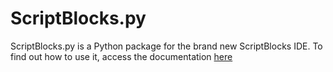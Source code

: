 # ScriptBlocks.py

ScriptBlocks.py is a Python package for the brand new ScriptBlocks IDE. To find out how to use it, access the documentation [here](https://scriptblocks.github.io/ScriptBlocks.py)
